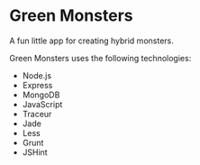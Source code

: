 Green Monsters
===============
A fun little app for creating hybrid monsters.

Green Monsters uses the following technologies:
- Node.js
- Express
- MongoDB
- JavaScript
- Traceur
- Jade
- Less
- Grunt
- JSHint
